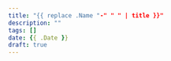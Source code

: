 ```yaml
---
title: "{{ replace .Name "-" " " | title }}"
description: ""
tags: []
date: {{ .Date }}
draft: true
---
```

